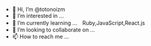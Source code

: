 - 👋 Hi, I’m @totonoizm
- 👀 I’m interested in ...
- 🌱 I’m currently learning ...　Ruby,JavaScript,React.js
- 💞️ I’m looking to collaborate on ...
- 📫 How to reach me ...

<!---
totonoizm/totonoizm is a ✨ special ✨ repository because its `README.md` (this file) appears on your GitHub profile.
You can click the Preview link to take a look at your changes.
--->
